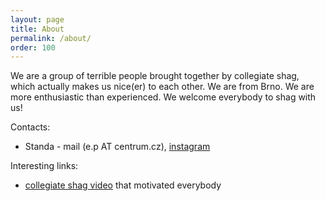 ```yaml
---
layout: page
title: About
permalink: /about/
order: 100
---
```

We are a group of terrible people brought together by collegiate shag, which actually makes us nice(er) to each other. We are from Brno. We are more enthusiastic than experienced. We welcome everybody to shag with us!

Contacts:
* Standa - mail (e.p AT centrum.cz), [instagram][instagram-standa]

Interesting links:
* [collegiate shag video][shag-stephen] that motivated everybody

[shag-stephen]: https://www.youtube.com/watch?v=uUGsLoZYXb4
[instagram-standa]: https://www.instagram.com/ep69/
